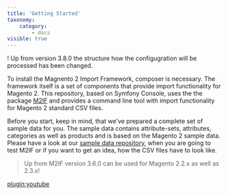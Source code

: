 ```yaml
---
title: 'Getting Started'
taxonomy:
    category:
        - docs
visible: true
---
```


! Up from version 3.8.0 the structure how the configugration will be processed has been changed. 

To install the Magnento 2 Import Framework, composer is necessary. The framework itself is a set of components that provide import functionality for Magento 2. This repository, based on Symfony Console, uses the the package [M2IF](https://github.com/techdivision/import) and provides a command line tool with import functionality for Magento 2 standard CSV files.

Before you start, keep in mind, that we've prepared a complete set of sample data for you. The sample data contains attribute-sets, attributes, categories as well as products and is based on the Magento 2 sample data. Please have a look at our [sample data repository](https://github.com/techdivision/import-sample-data), when you are going to test M2IF or if you want to get an idea, how the CSV files have to look like.

> Up from M2IF version 3.6.0 can be used for Magento 2.2.x as well as 2.3.x!

[plugin:youtube](https://youtu.be/AzXrs1c92RY)